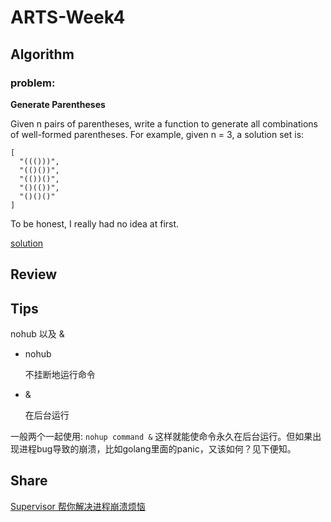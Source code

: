 # ARTS-Week4

## Algorithm
### problem:
**Generate Parentheses**

Given n pairs of parentheses, write a function to generate all combinations of well-formed parentheses.
For example, given n = 3, a solution set is:
```
[
  "((()))",
  "(()())",
  "(())()",
  "()(())",
  "()()()"
]
```
To be honest, I really had no idea at first.

[solution](index.go)
## Review


## Tips
nohub 以及 &
- nohub

    不挂断地运行命令
- &
  
    在后台运行

一般两个一起使用: `nohup command &` 这样就能使命令永久在后台运行。但如果出现进程bug导致的崩溃，比如golang里面的panic，又该如何？见下便知。
## Share
[Supervisor 帮你解决进程崩溃烦恼](week-5-share.md)